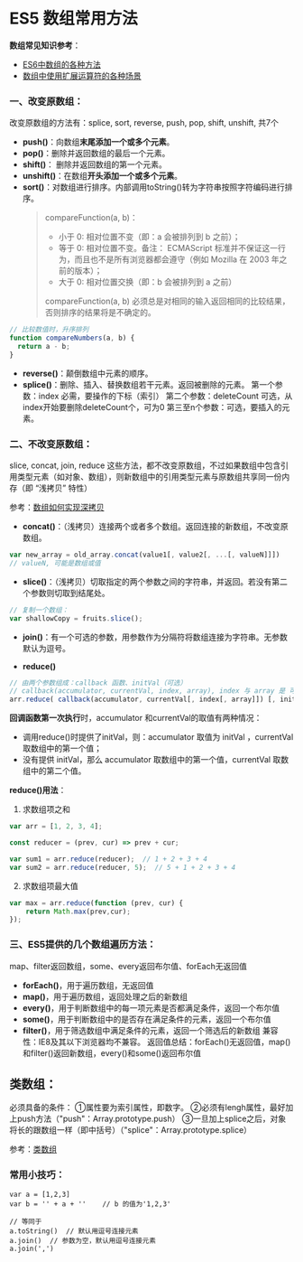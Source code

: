 # ES5 数组常用方法

**数组常见知识参考**：
* [ES6中数组的各种方法](../ES6/5.1_扩展与新增_数组.md)
* [数组中使用扩展运算符的各种场景](../ES6/2.1_扩展运算符与rest参数.md)


### 一、改变原数组：
改变原数组的方法有：splice, sort, reverse, push, pop, shift, unshift, 共7个

* **push()**：向数组**末尾添加一个或多个元素**。
* **pop()**：删除并返回数组的最后一个元素。
* **shift()**： 删除并返回数组的第一个元素。
* **unshift()**：在数组**开头添加一个或多个元素**。
* **sort()**：对数组进行排序。内部调用toString()转为字符串按照字符编码进行排序。
  > compareFunction(a, b)：
  > * 小于 0: 相对位置不变（即：a 会被排列到 b 之前）；
  > * 等于 0: 相对位置不变。备注： ECMAScript 标准并不保证这一行为，而且也不是所有浏览器都会遵守（例如 Mozilla 在 2003 年之前的版本）；
  > * 大于 0: 相对位置交换（即：b 会被排列到 a 之前）  
  >   
  > compareFunction(a, b) 必须总是对相同的输入返回相同的比较结果，否则排序的结果将是不确定的。

```javascript
// 比较数值时，升序排列
function compareNumbers(a, b) {
  return a - b;
}
```
* **reverse()**：颠倒数组中元素的顺序。
* **splice()**：删除、插入、替换数组若干元素。返回被删除的元素。
	第一个参数：index 必需，要操作的下标（索引）
	第二个参数：deleteCount 可选，从index开始要删除deleteCount个，可为0
	第三至n个参数：可选，要插入的元素。

### 二、不改变原数组：
slice, concat, join, reduce 这些方法，都不改变原数组，不过如果数组中包含引用类型元素（如对象、数组），则新数组中的引用类型元素与原数组共享同一份内存（即 “浅拷贝” 特性）

参考：[数组如何实现深拷贝](../浅拷贝与深拷贝/深拷贝实现.md)

* **concat()**：（浅拷贝）连接两个或者多个数组。返回连接的新数组，不改变原数组。
```javascript
var new_array = old_array.concat(value1[, value2[, ...[, valueN]]])
// valueN, 可能是数组或值
```
* **slice()**：（浅拷贝）切取指定的两个参数之间的字符串，并返回。若没有第二个参数则切取到结尾处。
```javascript
// 复制一个数组：
var shallowCopy = fruits.slice(); 
```
* **join()**：有一个可选的参数，用参数作为分隔符将数组连接为字符串。无参数默认为逗号。

* **reduce()**
```js
// 由两个参数组成：callback 函数、initVal（可选）
// callback(accumulator, currentVal, index, array), index 与 array 是 可选参数
arr.reduce( callback(accumulator, currentVal[, index[, array]]) [, initVal])
```
**回调函数第一次执行**时，accumulator 和currentVal的取值有两种情况：
* 调用reduce()时提供了initVal，则：accumulator 取值为 initVal ，currentVal 取数组中的第一个值；
* 没有提供 initVal，那么 accumulator 取数组中的第一个值，currentVal 取数组中的第二个值。


**reduce()用法**：
1. 求数组项之和

```js
var arr = [1, 2, 3, 4];

const reducer = (prev, cur) => prev + cur;

var sum1 = arr.reduce(reducer);  // 1 + 2 + 3 + 4
var sum2 = arr.reduce(reducer, 5);  // 5 + 1 + 2 + 3 + 4
```

2. 求数组项最大值
```js
var max = arr.reduce(function (prev, cur) {
    return Math.max(prev,cur);
});
```

### 三、ES5提供的几个数组遍历方法：
map、filter返回数组，some、every返回布尔值、forEach无返回值

* **forEach()**，用于遍历数组，无返回值
* **map()**，用于遍历数组，返回处理之后的新数组
* **every()**，用于判断数组中的每一项元素是否都满足条件，返回一个布尔值
* **some()**，用于判断数组中的是否存在满足条件的元素，返回一个布尔值
* **filter()**，用于筛选数组中满足条件的元素，返回一个筛选后的新数组
兼容性：IE8及其以下浏览器均不兼容。
返回值总结：forEach()无返回值，map()和filter()返回新数组，every()和some()返回布尔值

## 类数组：
必须具备的条件：
    ①属性要为索引属性，即数字。
    ②必须有lengh属性，最好加上push方法（"push"：Array.prototype.push）
    ③一旦加上splice之后，对象将长的跟数组一样（即中括号）（"splice"：Array.prototype.splice）
  
参考：[类数组](./2.0_类数组.md)

### 常用小技巧：
```JS
var a = [1,2,3]
var b = '' + a + ''    // b 的值为'1,2,3'

// 等同于
a.toString()  // 默认用逗号连接元素
a.join()  // 参数为空，默认用逗号连接元素
a.join(',')
```
